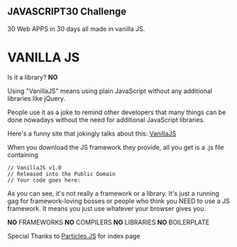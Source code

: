 JAVASCRIPT30 Challenge
----------------------
30 Web APPS in 30 days all made in vanilla JS.

# VANILLA JS
Is it a library? **NO**

Using "VanillaJS" means using plain JavaScript without any additional libraries like jQuery.

People use it as a joke to remind other developers that many things can be done nowadays without the need for additional JavaScript libraries.

Here's a funny site that jokingly talks about this: <a href="http://vanilla-js.com/">VanillaJS</a>

When you download the JS framework they provide, all you get is a .js file containing 

    // VanillaJS v1.0
    // Released into the Public Domain
    // Your code goes here:

As you can see, it's not really a framework or a library. It's just a running gag for framework-loving bosses or people who think you NEED to use a JS framework. It means you just use whatever your browser gives you.

**NO** FRAMEWORKS **NO** COMPILERS **NO** LIBRARIES **NO** BOILERPLATE

Special Thanks to <a href="https://github.com/VincentGarreau/particles.js/">Particles.JS</a> for index page